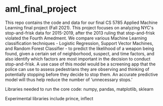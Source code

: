 # aml_final_project

This repo contains the code and data for our final CS 5785 Applied Machine Learning final project (Fall 2021). This project focuses on analyzing NYC's stop-and-frisk data for 2015-2019, after the 2013 ruling that stop-and-frisk violated the Fourth Amedment. We compare various Machine Learning classification techniques - Logistic Regression, Support Vector Machines, and Random Forest Classifier - to predict the likelihood of a weapon being found, given a certain set of neighborhood, suspect, and time factors, and also identify which factors are most important in the decision to conduct stop-and-frisk. A use case of this model would be a screening app that the police can use to assess pedestrians they are observing and thinking of potentially stopping before they decide to stop them. An accurate predictive model will thus help reduce the number of ‘unnecessary stops.’   

Libraries needed to run the core code: numpy, pandas, matplotlib, sklearn

Experimental libraries include prince, inflect
